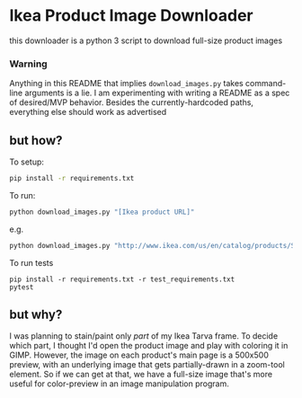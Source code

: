 # Ikea Product Image Downloader

this downloader is a python 3 script to download full-size product images

### Warning

Anything in this README that implies `download_images.py` takes command-line arguments is a lie.
I am experimenting with writing a README as a spec of desired/MVP behavior.
Besides the currently-hardcoded paths, everything else should work as advertised

## but how?

To setup:

```sh
pip install -r requirements.txt
```

To run:

```sh
python download_images.py "[Ikea product URL]"
```

e.g.

```sh
python download_images.py "http://www.ikea.com/us/en/catalog/products/S29007794/"
```

To run tests

```
pip install -r requirements.txt -r test_requirements.txt
pytest
```

## but why?
I was planning to stain/paint only *part* of my Ikea Tarva frame.
To decide which part, I thought I'd open the product image and play with coloring it in GIMP.
However, the image on each product's main page is a 500x500 preview, with an underlying image that gets partially-drawn in a zoom-tool element.
So if we can get at that, we have a full-size image that's more useful for color-preview in an image manipulation program.

